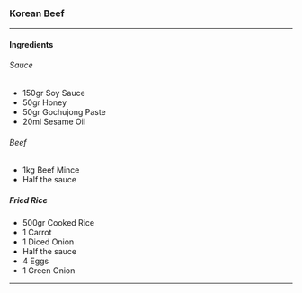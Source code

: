 ### Korean Beef
---
#### Ingredients
###### Sauce
- 150gr Soy Sauce
- 50gr Honey
- 50gr Gochujong Paste
- 20ml Sesame Oil
###### Beef
- 1kg Beef Mince
- Half the sauce
##### Fried Rice
- 500gr Cooked Rice
- 1 Carrot 
- 1 Diced Onion
- Half the sauce
- 4 Eggs
- 1 Green Onion
---
